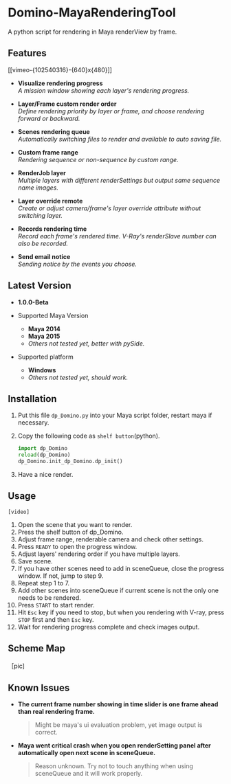 # Domino-MayaRenderingTool
A python script for rendering in Maya renderView by frame.



## Features
[[vimeo-{102540316}-{640}x{480}]]

* **Visualize rendering progress**  
*A mission window showing each layer's rendering progress.*

* **Layer/Frame custom render order**  
*Define rendering priority by layer or frame, and choose rendering forward or backward.*

* **Scenes rendering queue**  
*Automatically switching files to render and available to auto saving file.*

* **Custom frame range**  
*Rendering sequence or non-sequence by custom range.*

* **RenderJob layer**  
*Multiple layers with different renderSettings but output same sequence name images.*

* **Layer override remote**  
*Create or adjust camera/frame's layer override attribute without switching layer.*

* **Records rendering time**  
*Record each frame's rendered time. V-Ray's renderSlave number can also be recorded.*

* **Send email notice**  
*Sending notice by the events you choose.*



## Latest Version
* **1.0.0-Beta**

* Supported Maya Version
  - **Maya 2014**
  - **Maya 2015**
  - *Others not tested yet, better with pySide.*

* Supported platform
  - **Windows**
  - *Others not tested yet, should work.*  



## Installation
1. Put this file `dp_Domino.py` into your Maya script folder, restart maya if necessary.
2. Copy the following code as `shelf button`(python).

   ```python
   import dp_Domino
   reload(dp_Domino)
   dp_Domino.init_dp_Domino.dp_init()
   ```
3. Have a nice render.



## Usage
    [video]
1. Open the scene that you want to render.
2. Press the shelf button of dp_Domino.
3. Adjust frame range, renderable camera and check other settings.
4. Press `READY` to open the progress window.
5. Adjust layers' rendering order if you have multiple layers.
6. Save scene.
7. If you have other scenes need to add in sceneQueue, close the progress window. If not, jump to step 9.
8. Repeat step 1 to 7.
9. Add other scenes into sceneQueue if current scene is not the only one needs to be  rendered.
10. Press `START` to start render.
11. Hit `Esc` key if you need to stop, but when you rendering with V-ray, press `STOP` first and then `Esc` key.
12. Wait for rendering progress complete and check images output.



## Scheme Map

［pic]

## Known Issues
- **The current frame number showing in time slider is one frame ahead than real rendering frame.**
  > Might be maya's ui evaluation problem, yet image output is correct.

- **Maya went critical crash when you open renderSetting panel after automatically open next scene in sceneQueue.**
  > Reason unknown. Try not to touch anything when using sceneQueue and it will work properly.
